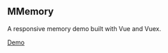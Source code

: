## MMemory

A responsive memory demo built with Vue and Vuex.

[Demo](http://chadchad.net/demos/mmemory/index.html)